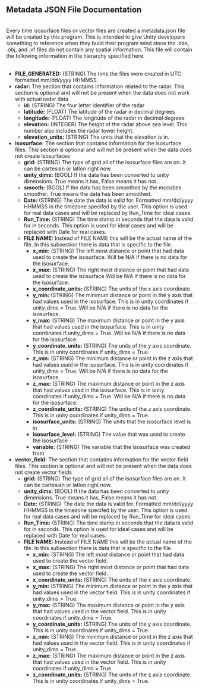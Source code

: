 ## Metadata JSON File Documentation
<br>
Every time isosurface files or vector files are created a metadata.json file will be created by this program.  This is intended to give Unity developers something to reference when they build their program wind since the .dae, .obj, and .vf files do not contain any spatial information.  This file will contain the following information in the hierarchy specified here. 
<br>
<br>

* <b>FILE_GENERATED:</b> (STRING) The time the files were created in UTC formatted mm/dd/yyyy HHMMSS
* <b>radar:</b> The section that contains information related to the radar.  This section is optional and will not be present when the data does not work with actual radar data
    * <b>id:</b> (STRING) The four letter identifier of the radar
    * <b>latitude:</b> (FLOAT) The latitude of the radar in decimal degrees
    * <b>longitude:</b> (FLOAT) The longitude of the radar in decimal degrees
    * <b>elevation:</b> (INTEGER) The height of the radar above sea level.  This number also includes the radar tower height.
    * <b>elevation_units:</b> (STRING) The units that the elevation is in.
* <b>isosurface:</b> The section that contains information for the isosurface files.  This section is optional and will not be present when the data does not create isosurfaces
    * <b>grid:</b> (STRING) The type of grid all of the isosurface files are on.  It can be cartesian or latlon right now.
    * <b>unity_dims:</b> (BOOL) If the data has been converted to unity dimensions.  True means it has, False means it has not.
    * <b>smooth:</b> (BOOL) If the data has been smoothed by the mccubes smoother.  True means the data has been smoothed.
    * <b>Date:</b> (STRING) The date the data is valid for.  Formatted mm/dd/yyyy HHMMSS in the timezone specifed by the user.  This option is used for real data cases and will be replaced by Run_Time for ideal cases
    * <b>Run_Time:</b> (STRING) The time stamp in seconds that the data is valid for in seconds.  This option is used for ideal cases and will be replaced with Date for real cases.
    * <b>FILE NAME:</b> Instead of FILE NAME this will be the actual name of the file.  In this subsection there is data that is specific to the file.
        * <b>x_min:</b> (STRING) The left most distance or point that had data used to create the isosurface.  Will be N/A if there is no data for the isosurface.
        * <b>x_max:</b> (STRING) The right most distance or point that had data used to create the isosurface  Will be N/A if there is no data for the isosurface.
        * <b>x_coordinate_units:</b> (STRING) The units of the x axis coordinate.
        * <b>y_min:</b> (STRING) The minimum distance or point in the y axis that had values used in the isosurface.  This is in unity coordinates if unity_dims = True.  Will be N/A if there is no data for the isosurface.
        * <b>y_max:</b> (STRING) The maximum distance or point in the y axis that had values used in the isosurface.  This is in unity coordinates if unity_dims = True.  Will be N/A if there is no data for the isosurface.
        * <b>y_coordinate_units:</b> (STRING) The units of the y axis coordinate.  This is in unity coordinates if unity_dims = True.
        * <b>z_min:</b> (STRING) The minimum distance or point in the z axis that had values used in the isosurface.  This is in unity coordinates if unity_dims = True.  Will be N/A if there is no data for the isosurface.
        * <b>z_max:</b> (STRING) The maximum distance or point in the z axis that had values used in the isosurface.  This is in unity coordinates if unity_dims = True.  Will be N/A if there is no data for the isosurface.
        * <b>z_coordinate_units:</b> (STRING) The units of the z axis coordinate.  This is in unity coordinates if unity_dims = True.
        * <b>isosurface_units:</b> (STRING) The units that the isosurface level is in
        * <b>isosurface_level:</b> (STRING) The value that was used to create the isosurface
        * <b>variable:</b> (STRING) The variable that the isosurface was created from
* <b>vector_field:</b> The section that contatins information for the vector field files.  This section is optional and will not be present when the data does not create vector fields
    * <b>grid:</b> (STRING) The type of grid all of the isosurface files are on.  It can be cartesian or latlon right now.
    * <b>unity_dims:</b> (BOOL) If the data has been converted to unity dimensions.  True means it has, False means it has not.
    * <b>Date:</b> (STRING) The date the data is valid for.  Formatted mm/dd/yyyy HHMMSS in the timezone specifed by the user.  This option is used for real data cases and will be replaced by Run_Time for ideal cases
    * <b>Run_Time:</b> (STRING) The time stamp in seconds that the data is valid for in seconds.  This option is used for ideal cases and will be replaced with Date for real cases.
    * <b>FILE NAME:</b> Instead of FILE NAME this will be the actual name of the file.  In this subsection there is data that is specific to the file.
        * <b>x_min:</b> (STRING) The left most distance or point that had data used to create the vector field.
        * <b>x_max:</b> (STRING) The right most distance or point that had data used to create the vector field.
        * <b>x_coordinate_units:</b> (STRING) The units of the x axis coordinate.
        * <b>y_min:</b> (STRING) The minimum distance or point in the y axis that had values used in the vector field.  This is in unity coordinates if unity_dims = True.
        * <b>y_max:</b> (STRING) The maximum distance or point in the y axis that had values used in the vector field.  This is in unity coordinates if unity_dims = True.
        * <b>y_coordinate_units:</b> (STRING) The units of the y axis coordinate.  This is in unity coordinates if unity_dims = True.
        * <b>z_min:</b> (STRING) The minimum distance or point in the z axis that had values used in the vector field.  This is in unity coordinates if unity_dims = True.
        * <b>z_max:</b> (STRING) The maximum distance or point in the z axis that had values used in the vector field.  This is in unity coordinates if unity_dims = True.
        * <b>z_coordinate_units:</b> (STRING) The units of the z axis coordinate.  This is in unity coordinates if unity_dims = True.

        
